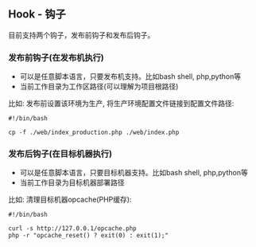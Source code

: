 ## Hook - 钩子

目前支持两个钩子，发布前钩子和发布后钩子。

### 发布前钩子(在发布机执行)

* 可以是任意脚本语言，只要发布机支持。比如bash shell, php,python等
* 当前工作目录为工作区路径(可以理解为项目根路径)

比如: 发布前设置该环境为生产, 将生产环境配置文件链接到配置文件路径:
```
#!/bin/bash

cp -f ./web/index_production.php ./web/index.php
```


### 发布后钩子(在目标机器执行)

* 可以是任意脚本语言，只要目标机器支持。比如bash shell, php,python等
* 当前工作目录为目标机器部署路径

比如: 清理目标机器opcache(PHP缓存):
```
#!/bin/bash

curl -s http://127.0.0.1/opcache.php
php -r "opcache_reset() ? exit(0) : exit(1);"
```
